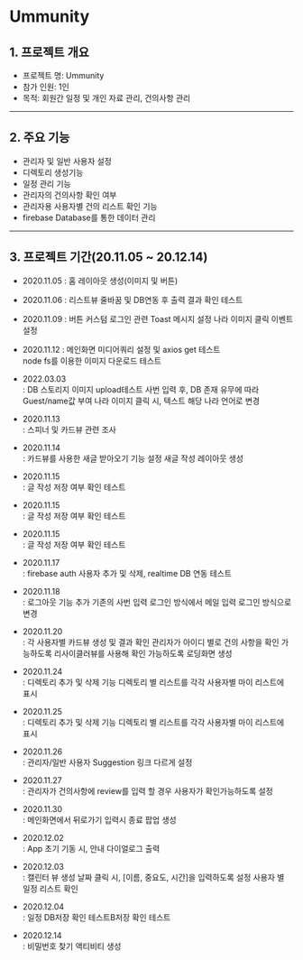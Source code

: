 Ummunity
============================

## 1. 프로젝트 개요  
 - 프로젝트 명: Ummunity
 - 참가 인원: 1인
 - 목적: 회원간 일정 및 개인 자료 관리, 건의사항 관리
---------------

## 2. 주요 기능
* 관리자 및 일반 사용자 설정
* 디렉토리 생성기능
* 일정 관리 기능
* 관리자의 건의사항 확인 여부
* 관리자용 사용자별 건의 리스트 확인 기능
* firebase Database를 통한 데이터 관리
---------------

## 3. 프로젝트 기간(20.11.05 ~ 20.12.14)
* 2020.11.05
  : 홈 레이아웃 생성(이미지 및 버튼)

* 2020.11.06 
  : 리스트뷰 줄바꿈 및 DB연동 후 출력 결과 확인 테스트

* 2020.11.09
  : 버튼 커스텀
    로그인 관련 Toast 메시지 설정
    나라 이미지 클릭 이벤트 설정

* 2020.11.12 
  : 메인화면 미디어쿼리 설정 및 axios get 테스트  
    node fs를 이용한 이미지 다운로드 테스트  

* 2022.03.03  
  : DB 스토리지 이미지 upload테스트
    사번 입력 후, DB 존재 유무에 따라 Guest/name값 부여
    나라 이미지 클릭 시, 텍스트 해당 나라 언어로 변경

* 2020.11.13  
  : 스피너 및 카드뷰 관련 조사 
    
* 2020.11.14  
  : 카드뷰를 사용한 새글 받아오기 기능 설정
    새글 작성 레이아웃 생성
    
* 2020.11.15  
  : 글 작성 저장 여부 확인 테스트
  
* 2020.11.15  
  : 글 작성 저장 여부 확인 테스트

* 2020.11.15  
  : 글 작성 저장 여부 확인 테스트
  
* 2020.11.17  
  : firebase auth 사용자 추가 및 삭제, realtime DB 연동 테스트

* 2020.11.18  
  : 로그아웃 기능 추가
    기존의 사번 입력 로그인 방식에서 메일 입력 로그인 방식으로 변경

* 2020.11.20  
  : 각 사용자별 카드뷰 생성 및 결과 확인
    관리자가 아이디 별로 건의 사항을 확인 가능하도록 리사이클러뷰를 사용해 확인 가능하도록 
    로딩화면 생성

* 2020.11.24  
  : 디렉토리 추가 및 삭제 기능
    디렉토리 별 리스트를 각각 사용자별 마이 리스트에 표시

* 2020.11.25  
  : 디렉토리 추가 및 삭제 기능
    디렉토리 별 리스트를 각각 사용자별 마이 리스트에 표시

* 2020.11.26  
  : 관리자/일반 사용자 Suggestion 링크 다르게 설정
  
* 2020.11.27  
  : 관리자가 건의사항에 review를 입력 할 경우 사용자가 확인가능하도록 설정

* 2020.11.30  
  : 메인화면에서 뒤로가기 입력시 종료 팝업 생성

* 2020.12.02  
  : App 초기 기동 시, 안내 다이얼로그 출력
  
* 2020.12.03  
  : 캘린터 뷰 생성
    날짜 클릭 시, [이름, 중요도, 시간]을 입력하도록 설정
    사용자 별 일정 리스트 확인
  
* 2020.12.04  
  : 일정 DB저장 확인 테스트B저장 확인 테스트
  
 * 2020.12.14  
  : 비밀번호 찾기 액티비티 생성
